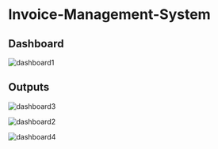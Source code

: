 # Invoice-Management-System

## Dashboard

![dashboard1](https://github.com/user-attachments/assets/4c42eb90-f82d-4264-a36f-190bf4027acd)


## Outputs

![dashboard3](https://github.com/user-attachments/assets/100fbc13-1f33-4561-a9c6-2856d668e1fd)


![dashboard2](https://github.com/user-attachments/assets/e672dd3d-cf7c-469f-a5b8-0b7be11fbb78)


![dashboard4](https://github.com/user-attachments/assets/a309a7cf-4250-427b-9982-7d01120c7b3d)
